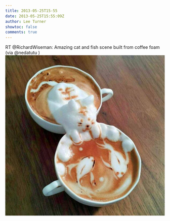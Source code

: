 ```yaml
---
title: 2013-05-25T15-55
date: 2013-05-25T15:55:09Z
author: Lee Turner
showtoc: false
comments: true
---
```


RT @RichardWiseman: Amazing cat and fish scene built from coffee foam (via @nedatutu ) ![](/img/x//338322351387189249-BLHYpB0CcAAiUT7.jpg)

